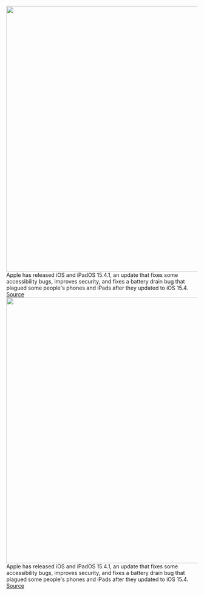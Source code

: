 <img src='https://cdn.vox-cdn.com/thumbor/PoY5yK-_lEoE_uh2ofWvhgxlrZg=/0x0:2040x1360/1200x800/filters:focal(857x517:1183x843)/cdn.vox-cdn.com/uploads/chorus_image/image/70695543/acastro_180604_1777_apple_wwdc_0001.0.jpg' width='700px' /><br/>
Apple has released iOS and iPadOS 15.4.1, an update that fixes some accessibility bugs, improves security, and fixes a battery drain bug that plagued some people's phones and iPads after they updated to iOS 15.4.
<a href='https://www.theverge.com/2022/3/31/23005192/apple-iphone-ios-ipad-battery-drain-bug-15-4-1-update-security'> Source <a/><img src='https://cdn.vox-cdn.com/thumbor/PoY5yK-_lEoE_uh2ofWvhgxlrZg=/0x0:2040x1360/1200x800/filters:focal(857x517:1183x843)/cdn.vox-cdn.com/uploads/chorus_image/image/70695543/acastro_180604_1777_apple_wwdc_0001.0.jpg' width='700px' /><br/>
Apple has released iOS and iPadOS 15.4.1, an update that fixes some accessibility bugs, improves security, and fixes a battery drain bug that plagued some people's phones and iPads after they updated to iOS 15.4.
<a href='https://www.theverge.com/2022/3/31/23005192/apple-iphone-ios-ipad-battery-drain-bug-15-4-1-update-security'> Source <a/>